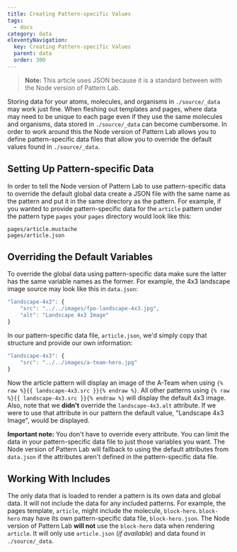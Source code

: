 ```yaml
---
title: Creating Pattern-specific Values
tags:
  - docs
category: data
eleventyNavigation:
  key: Creating Pattern-specific Values
  parent: data
  order: 300
---
```


> **Note:** This article uses JSON because it is a standard between with the Node version of Pattern Lab.

Storing data for your atoms, molecules, and organisms in `./source/_data` may work just fine. When fleshing out templates and pages, where data may need to be unique to each page even if they use the same molecules and organisms, data stored in `./source/_data` can become cumbersome. In order to work around this the Node version of Pattern Lab allows you to define pattern-specific data files that allow you to override the default values found in `./source/_data`.

## Setting Up Pattern-specific Data

In order to tell the Node version of Pattern Lab to use pattern-specific data to override the default global data create a JSON file with the same name as the pattern and put it in the same directory as the pattern. For example, if you wanted to provide pattern-specific data for the `article` pattern under the pattern type `pages` your `pages` directory would look like this:

```
pages/article.mustache
pages/article.json
```

## Overriding the Default Variables

To override the global data using pattern-specific data make sure the latter has the same variable names as the former. For example, the 4x3 landscape image source may look like this in `data.json`:

```javascript
"landscape-4x3": {
    "src": "../../images/fpo-landscape-4x3.jpg",
    "alt": "Landscape 4x3 Image"
}
```

In our pattern-specific data file, `article.json`, we'd simply copy that structure and provide our own information:

```javascript
"landscape-4x3": {
    "src": "../../images/a-team-hero.jpg"
}
```

Now the article pattern will display an image of the A-Team when using `{% raw %}{{ landscape-4x3.src }}{% endraw %}`. All other patterns using `{% raw %}{{ landscape-4x3.src }}{% endraw %}` will display the default 4x3 image. Also, note that we **didn't** override the `landscape-4x3.alt` attribute. If we were to use that attribute in our pattern the default value, "Landscape 4x3 Image", would be displayed.

**Important note:** You don't have to override every attribute. You can limit the data in your pattern-specific data file to just those variables you want. The Node version of Pattern Lab will fallback to using the default attributes from `data.json` if the attributes aren't defined in the pattern-specific data file.

## Working With Includes

The only data that is loaded to render a pattern is its own data and global data. It will not include the data for any included patterns. For example, the pages template, `article`, might include the molecule, `block-hero`. `block-hero` may have its own pattern-specific data file, `block-hero.json`. The Node version of Pattern Lab **will not** use the `block-hero` data when rendering `article`. It will only use `article.json` (_if available_) and data found in `./source/_data`.
